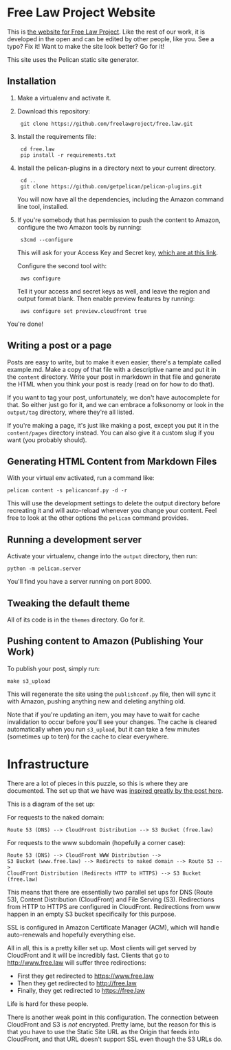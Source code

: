 # Free Law Project Website

This is [the website for Free Law Project][fl]. Like the rest of our work, it is developed in the open and can be edited by other people, like you. See a typo? Fix it! Want to make the site look better? Go for it!

This site uses the Pelican static site generator.

## Installation

1. Make a virtualenv and activate it.

1. Download this repository:

        git clone https://github.com/freelawproject/free.law.git

1. Install the requirements file:

        cd free.law
        pip install -r requirements.txt

1. Install the pelican-plugins in a directory next to your current directory.

        cd ..
        git clone https://github.com/getpelican/pelican-plugins.git

    You will now have all the dependencies, including the Amazon command line tool, installed.

1. If you're somebody that has permission to push the content to Amazon, configure the two Amazon tools by running:

        s3cmd --configure

    This will ask for your Access Key and Secret key, [which are at this link][keys].

    Configure the second tool with:

        aws configure

    Tell it your access and secret keys as well, and leave the region and output format blank. Then enable preview features by running:

        aws configure set preview.cloudfront true

You're done!


## Writing a post or a page

Posts are easy to write, but to make it even easier, there's a template called example.md. Make a copy of that file with a descriptive name and put it in the `content` directory. Write your post in markdown in that file and generate the HTML when you think your post is ready (read on for how to do that).

If you want to tag your post, unfortunately, we don't have autocomplete for that. So either just go for it, and we can embrace a folksonomy or look in the `output/tag` directory, where they're all listed.

If you're making a page, it's just like making a post, except you put it in the `content/pages` directory instead. You can also give it a custom slug if you want (you probably should).


## Generating HTML Content from Markdown Files

With your virtual env activated, run a command like:

    pelican content -s pelicanconf.py -d -r

This will use the development settings to delete the output directory before recreating it and will auto-reload whenever you change your content. Feel free to look at the other options the `pelican` command provides.


## Running a development server

Activate your virtualenv, change into the `output` directory, then run:

    python -m pelican.server

You'll find you have a server running on port 8000.


## Tweaking the default theme

All of its code is in the `themes` directory. Go for it.


## Pushing content to Amazon (Publishing Your Work)

To publish your post, simply run:

    make s3_upload

This will regenerate the site using the `publishconf.py` file, then will sync it with Amazon, pushing anything new and deleting anything old.

Note that if you're updating an item, you may have to wait for cache invalidation to occur before you'll see your changes. The cache is cleared automatically when you run `s3_upload`, but it can take a few minutes (sometimes up to ten) for the cache to clear everywhere.


# Infrastructure

There are a lot of pieces in this puzzle, so this is where they are documented. The set up that we have was [inspired greatly by the post here][1].

This is a diagram of the set up:

For requests to the naked domain:

    Route 53 (DNS) --> CloudFront Distribution --> S3 Bucket (free.law)

For requests to the www subdomain (hopefully a corner case):

    Route 53 (DNS) --> CloudFront WWW Distribution -->
    S3 Bucket (www.free.law) --> Redirects to naked domain --> Route 53 -->
    CloudFront Distribution (Redirects HTTP to HTTPS) --> S3 Bucket (free.law)

This means that there are essentially two parallel set ups for DNS (Route 53), Content Distribution (CloudFront) and File Serving (S3). Redirections from HTTP to HTTPS are configured in CloudFront. Redirections from www happen in an empty S3 bucket specifically for this purpose.

SSL is configured in Amazon Certificate Manager (ACM), which will handle auto-renewals and hopefully everything else.

All in all, this is a pretty killer set up. Most clients will get served by CloudFront and it will be incredibly fast. Clients that go to http://www.free.law will suffer three redirections:

 - First they get redirected to https://www.free.law
 - Then they get redirected to http://free.law
 - Finally, they get redirected to https://free.law

Life is hard for these people.

There is another weak point in this configuration. The connection between CloudFront and S3 is *not* encrypted. Pretty lame, but the reason for this is that you have to use the Static Site URL as the Origin that feeds into CloudFront, and that URL doesn't support SSL even though the S3 URLs do.


[1]: https://olivermak.es/2016/01/aws-tls-certificate-with-jekyll/
[fl]: https://free.law
[keys]: https://console.aws.amazon.com/iam/home?region=us-west-2#security_credential
